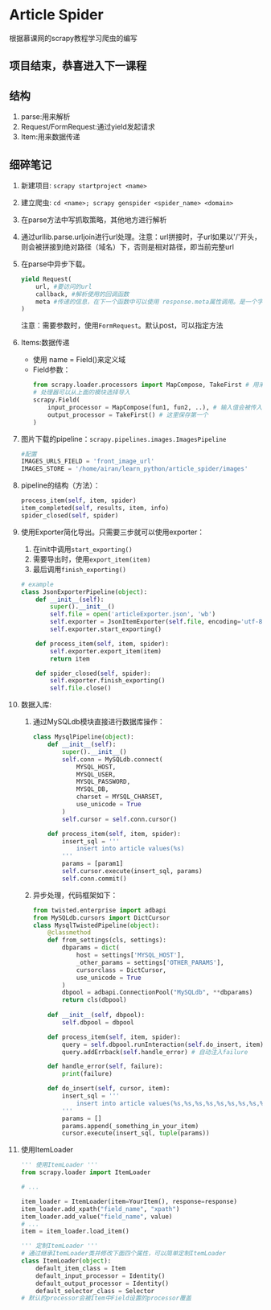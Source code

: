 # Article Spider
根据慕课网的scrapy教程学习爬虫的编写

## **项目结束，恭喜进入下一课程**

## 结构
1. parse:用来解析
2. Request/FormRequest:通过yield发起请求
3. Item:用来数据传递

## 细碎笔记
1. 新建项目: `scrapy startproject <name>`
2. 建立爬虫: `cd <name>; scrapy genspider <spider_name> <domain>`
3. 在parse方法中写抓取策略，其他地方进行解析
4. 通过urllib.parse.urljoin进行url处理。注意：url拼接时，子url如果以'/'开头，则会被拼接到绝对路径（域名）下，否则是相对路径，即当前完整url
5. 在parse中异步下载。
    ```python
    yield Request(
        url, #要访问的url
        callback, #解析使用的回调函数
        meta #传递的信息，在下一个函数中可以使用 response.meta属性调用。是一个字典。
    )
    ```
    注意：需要参数时，使用`FormRequest`。默认post，可以指定方法
6. Items:数据传递
    + 使用 name = Field()来定义域
    + Field参数：
        ```python
        from scrapy.loader.processors import MapCompose, TakeFirst # 用来连接方法和取首位
        # 处理器可以从上面的模块选择导入
        scrapy.Field(
            input_processor = MapCompose(fun1, fun2, ..), # 输入值会被传入的参数串联处理
            output_processor = TakeFirst() # 这里保存第一个
        )
        ```
    
7. 图片下载的pipeline：`scrapy.pipelines.images.ImagesPipeline`
    ```python
    #配置
    IMAGES_URLS_FIELD = 'front_image_url'
    IMAGES_STORE = '/home/airan/learn_python/article_spider/images'
    ```
8. pipeline的结构（方法）：
    ```python
    process_item(self, item, spider)
    item_completed(self, results, item, info)
    spider_closed(self, spider)
    ```
9. 使用Exporter简化导出。只需要三步就可以使用exporter：
    1. 在init中调用`start_exporting()`
    2. 需要导出时，使用`export_item(item)`
    3. 最后调用`finish_exporting()`
    ```python
    # example
    class JsonExporterPipeline(object):
        def __init__(self):
            super().__init__()
            self.file = open('articleExporter.json', 'wb')
            self.exporter = JsonItemExporter(self.file, encoding='utf-8', ensure_ascii=False)
            self.exporter.start_exporting()

        def process_item(self, item, spider):
            self.exporter.export_item(item)
            return item

        def spider_closed(self, spider):
            self.exporter.finish_exporting()
            self.file.close()
    ```
10. 数据入库: 
    1. 通过MySQLdb模块直接进行数据库操作：
        ```python
        class MysqlPipeline(object):
            def __init__(self):
                super().__init__()
                self.conn = MySQLdb.connect(
                    MYSQL_HOST,
                    MYSQL_USER,
                    MYSQL_PASSWORD,
                    MYSQL_DB,
                    charset = MYSQL_CHARSET,
                    use_unicode = True
                )
                self.cursor = self.conn.cursor()

            def process_item(self, item, spider):
                insert_sql = '''
                    insert into article values(%s)
                '''
                params = [param1]
                self.cursor.execute(insert_sql, params)
                self.conn.commit()
        ```
    2. 异步处理，代码框架如下：
        ```python
        from twisted.enterprise import adbapi
        from MySQLdb.cursors import DictCursor
        class MysqlTwistedPipeline(object):
            @classmethod
            def from_settings(cls, settings):
                dbparams = dict(
                    host = settings['MYSQL_HOST'], 
                    _other_params = settings['OTHER_PARAMS'],
                    cursorclass = DictCursor,
                    use_unicode = True
                )
                dbpool = adbapi.ConnectionPool("MySQLdb", **dbparams)
                return cls(dbpool)
            
            def __init__(self, dbpool):
                self.dbpool = dbpool

            def process_item(self, item, spider):
                query = self.dbpool.runInteraction(self.do_insert, item) # runInteraction(function, **params),自动注入cursor
                query.addErrback(self.handle_error) # 自动注入failure

            def handle_error(self, failure):
                print(failure)

            def do_insert(self, cursor, item):
                insert_sql = '''
                    insert into article values(%s,%s,%s,%s,%s,%s,%s,%s,%s)
                '''
                params = []
                params.append(_something_in_your_item)
                cursor.execute(insert_sql, tuple(params))
        ```
11. 使用ItemLoader
    ```python
    ''' 使用ItemLoader '''
    from scrapy.loader import ItemLoader

    # ...

    item_loader = ItemLoader(item=YourItem(), response=response)
    item_loader.add_xpath("field_name", "xpath")
    item_loader.add_value("field_name", value)
    # ...
    item = item_loader.load_item()

    ''' 定制ItemLoader '''
    # 通过继承ItemLoader类并修改下面四个属性，可以简单定制ItemLoader
    class ItemLoader(object):
        default_item_class = Item
        default_input_processor = Identity()
        default_output_processor = Identity()
        default_selector_class = Selector
    # 默认的processor会被Item中Field设置的processor覆盖
    ```
